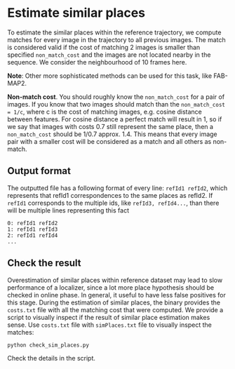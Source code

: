 # Estimate similar places

To estimate the similar places within the reference trajectory, we compute matches for every image in the trajectory to all previous images.
The match is considered valid  if the cost of matching 2 images is smaller than specified `non_match_cost` and the images are  not located nearby in the sequence. We consider the neighbourhood of 10 frames here.

**Note**: Other more sophisticated methods can be used for this task, like FAB-MAP2.

**Non-match cost**. You should roughly know the `non_match_cost` for a pair of images. If you know that two images should match  than the `non_match_cost = 1/c`, where c is the cost of matching images, e.g. cosine distance between features. For cosine distance a perfect match will result in 1, so if we say that images with costs 0.7 still represent the same place, then a `non_match_cost` should be 1/0.7 approx. 1.4. This means that every image pair with a smaller cost will be considered as a match and all others as non-match.

## Output format

The outputted file has a following format of every line: 
`refId1 refId2`, which represents that refId1 correspondences to the same places as refId2.
If `refId1` corresponds to the multiple ids, like `refId3, refId4...`, than there will  be multiple lines representing this fact
```
0: refId1 refId2
1: refId1 refId3 
2: refId1 refId4 
... 
```

## Check the result

Overestimation of similar places within reference dataset may lead to slow performance of a localizer, since a lot more place hypothesis should be checked in online phase. In general, it useful to have less false positives for this stage.
During the estimation of similar places, the binary provides the `costs.txt` file with all the matching cost that were computed.
We provide a script to visually inspect if the result of similar place estimation makes sense.
Use `costs.txt` file with `simPlaces.txt` file to visually inspect the matches:
```
python check_sim_places.py
```
Check the details in the script.